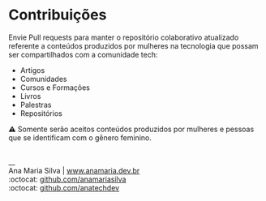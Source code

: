 # Contribuições

Envie Pull requests para manter o repositório colaborativo atualizado referente a conteúdos produzidos por mulheres na tecnologia que possam ser compartilhados com a comunidade tech: <br>

- Artigos
- Comunidades
- Cursos e Formações
- Livros
- Palestras
- Repositórios

:warning: Somente serão aceitos conteúdos produzidos por mulheres e pessoas que se identificam com o gênero feminino.

<br>
__<br>
Ana Maria Silva | <a href="https://www.anamaria.dev.br" target="_blank">www.anamaria.dev.br</a><br>
:octocat: <a href="https://github.com/anamariasilva" target="_blank">github.com/anamariasilva</a><br>
:octocat: <a href="https://github.com/anatechdev" target="_blank">github.com/anatechdev</a>
